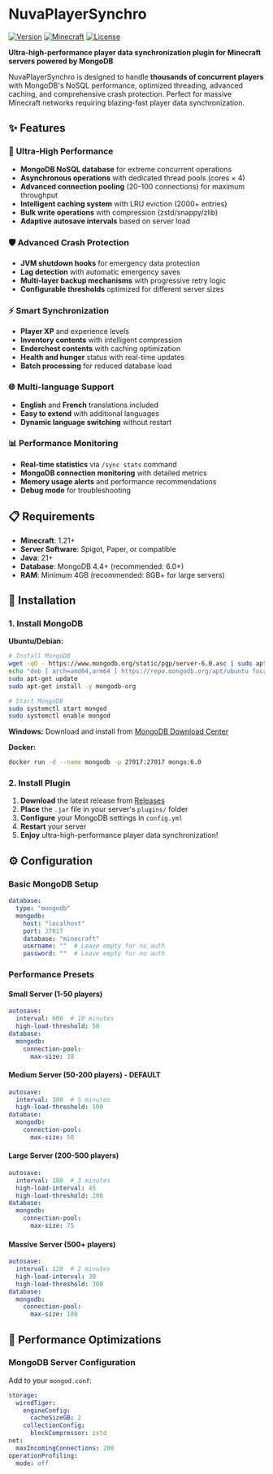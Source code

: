 # NuvaPlayerSynchro

[![Version](https://img.shields.io/badge/version-1.0.0-blue.svg)](https://github.com/loyfael/NuvaPlayerSynchro)
[![Minecraft](https://img.shields.io/badge/minecraft-1.21+-green.svg)](https://www.minecraft.net/)
[![License](https://img.shields.io/badge/license-AGPLv3-red.svg)](https://github.com/loyfael/NuvaPlayerSynchro/blob/master/LICENSE.txt)

**Ultra-high-performance player data synchronization plugin for Minecraft servers powered by MongoDB**

NuvaPlayerSynchro is designed to handle **thousands of concurrent players** with MongoDB's NoSQL performance, optimized threading, advanced caching, and comprehensive crash protection. Perfect for massive Minecraft networks requiring blazing-fast player data synchronization.

## ✨ Features

### 🚀 **Ultra-High Performance**
- **MongoDB NoSQL database** for extreme concurrent operations
- **Asynchronous operations** with dedicated thread pools (cores × 4)
- **Advanced connection pooling** (20-100 connections) for maximum throughput
- **Intelligent caching system** with LRU eviction (2000+ entries)
- **Bulk write operations** with compression (zstd/snappy/zlib)
- **Adaptive autosave intervals** based on server load

### 🛡️ **Advanced Crash Protection**
- **JVM shutdown hooks** for emergency data protection
- **Lag detection** with automatic emergency saves
- **Multi-layer backup mechanisms** with progressive retry logic
- **Configurable thresholds** optimized for different server sizes

### ⚡ **Smart Synchronization**
- **Player XP** and experience levels
- **Inventory contents** with intelligent compression
- **Enderchest contents** with caching optimization
- **Health and hunger** status with real-time updates
- **Batch processing** for reduced database load

### 🌐 **Multi-language Support**
- **English** and **French** translations included
- **Easy to extend** with additional languages
- **Dynamic language switching** without restart

### 📊 **Performance Monitoring**
- **Real-time statistics** via `/sync stats` command
- **MongoDB connection monitoring** with detailed metrics
- **Memory usage alerts** and performance recommendations
- **Debug mode** for troubleshooting

## 📋 Requirements

- **Minecraft**: 1.21+
- **Server Software**: Spigot, Paper, or compatible
- **Java**: 21+
- **Database**: MongoDB 4.4+ (recommended: 6.0+)
- **RAM**: Minimum 4GB (recommended: 8GB+ for large servers)

## 🔧 Installation

### 1. Install MongoDB

**Ubuntu/Debian:**
```bash
# Install MongoDB
wget -qO - https://www.mongodb.org/static/pgp/server-6.0.asc | sudo apt-key add -
echo "deb [ arch=amd64,arm64 ] https://repo.mongodb.org/apt/ubuntu focal/mongodb-org/6.0 multiverse" | sudo tee /etc/apt/sources.list.d/mongodb-org-6.0.list
sudo apt-get update
sudo apt-get install -y mongodb-org

# Start MongoDB
sudo systemctl start mongod
sudo systemctl enable mongod
```

**Windows:**
Download and install from [MongoDB Download Center](https://www.mongodb.com/try/download/community)

**Docker:**
```bash
docker run -d --name mongodb -p 27017:27017 mongo:6.0
```

### 2. Install Plugin

1. **Download** the latest release from [Releases](https://github.com/loyfael/NuvaPlayerSynchro/releases)
2. **Place** the `.jar` file in your server's `plugins/` folder
3. **Configure** your MongoDB settings in `config.yml`
4. **Restart** your server
5. **Enjoy** ultra-high-performance player data synchronization!

## ⚙️ Configuration

### Basic MongoDB Setup

```yaml
database:
  type: "mongodb"
  mongodb:
    host: "localhost"
    port: 27017
    database: "minecraft"
    username: ""  # Leave empty for no auth
    password: ""  # Leave empty for no auth
```

### Performance Presets

#### Small Server (1-50 players)
```yaml
autosave:
  interval: 600  # 10 minutes
  high-load-threshold: 50
database:
  mongodb:
    connection-pool:
      max-size: 30
```

#### Medium Server (50-200 players) - **DEFAULT**
```yaml
autosave:
  interval: 300  # 5 minutes
  high-load-threshold: 100
database:
  mongodb:
    connection-pool:
      max-size: 50
```

#### Large Server (200-500 players)
```yaml
autosave:
  interval: 180  # 3 minutes
  high-load-interval: 45
  high-load-threshold: 200
database:
  mongodb:
    connection-pool:
      max-size: 75
```

#### Massive Server (500+ players)
```yaml
autosave:
  interval: 120  # 2 minutes
  high-load-interval: 30
  high-load-threshold: 300
database:
  mongodb:
    connection-pool:
      max-size: 100
```

## 🎯 Performance Optimizations

### MongoDB Server Configuration
Add to your `mongod.conf`:

```yaml
storage:
  wiredTiger:
    engineConfig:
      cacheSizeGB: 2
    collectionConfig:
      blockCompressor: zstd
net:
  maxIncomingConnections: 200
operationProfiling:
  mode: off
```
